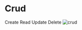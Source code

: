 # Crud
Create Read Update Delete
![crud](https://user-images.githubusercontent.com/69260395/124760339-d6479c00-df5a-11eb-9a1f-011cd3a5f5db.png)
